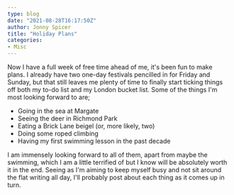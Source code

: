 ```yaml
---
type: blog
date: "2021-08-28T16:17:50Z"
author: Jonny Spicer
title: "Holiday Plans"
categories:
- Misc
---
```

Now I have a full week of free time ahead of me, it's been fun to make plans. I already have two one-day festivals pencilled in for Friday and Sunday, but that still leaves me plenty of time to finally start ticking things off both my to-do list and my London bucket list. Some of the things I'm most
looking forward to are;

- Going in the sea at Margate
- Seeing the deer in Richmond Park
- Eating a Brick Lane beigel (or, more likely, two)
- Doing some roped climbing
- Having my first swimming lesson in the past decade

I am immensely looking forward to all of them, apart from maybe the swimming, which I am a little terrified of but I know will be absolutely worth it in the end. Seeing as I'm aiming to keep myself busy and not sit around the flat writing all day, I'll probably post about each thing as it comes up in
turn.
